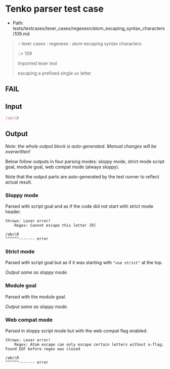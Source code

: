 # Tenko parser test case

- Path: tests/testcases/lexer_cases/regexesn/atom_escaping_syntax_characters/109.md

> :: lexer cases : regexesn : atom escaping syntax characters
>
> ::> 109
>
> Imported lexer test
>
> escaping a prefixed single uc letter

## FAIL

## Input

`````js
/abc\R
`````

## Output

_Note: the whole output block is auto-generated. Manual changes will be overwritten!_

Below follow outputs in four parsing modes: sloppy mode, strict mode script goal, module goal, web compat mode (always sloppy).

Note that the output parts are auto-generated by the test runner to reflect actual result.

### Sloppy mode

Parsed with script goal and as if the code did not start with strict mode header.

`````
throws: Lexer error!
    Regex: Cannot escape this letter [R]

/abc\R
^^^^^^------- error
`````

### Strict mode

Parsed with script goal but as if it was starting with `"use strict"` at the top.

_Output same as sloppy mode._

### Module goal

Parsed with the module goal.

_Output same as sloppy mode._

### Web compat mode

Parsed in sloppy script mode but with the web compat flag enabled.

`````
throws: Lexer error!
    Regex: Atom escape can only escape certain letters without u-flag; Found EOF before regex was closed

/abc\R
^^^^^^------- error
`````


